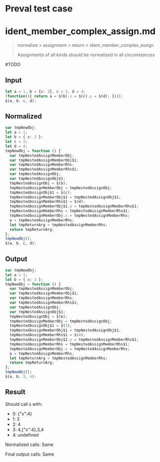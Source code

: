 # Preval test case

# ident_member_complex_assign.md

> normalize > assignment > return > ident_member_complex_assign
>
> Assignments of all kinds should be normalized in all circumstances

#TODO

## Input

`````js filename=intro
let a = 1, b = {x: 2}, c = 3, d = 4;
(function(){ return a = $(b).x = $(c).y = $(d); })();
$(a, b, c, d);
`````

## Normalized

`````js filename=intro
var tmpNewObj;
let a = 1;
let b = { x: 2 };
let c = 3;
let d = 4;
tmpNewObj = function () {
  var tmpNestedAssignMemberObj;
  var tmpNestedAssignMemberObj$1;
  var tmpNestedAssignMemberRhs;
  var tmpNestedAssignMemberRhs$1;
  var tmpNestedAssignObj;
  var tmpNestedAssignObj$1;
  tmpNestedAssignObj = $(b);
  tmpNestedAssignMemberObj = tmpNestedAssignObj;
  tmpNestedAssignObj$1 = $(c);
  tmpNestedAssignMemberObj$1 = tmpNestedAssignObj$1;
  tmpNestedAssignMemberRhs$1 = $(d);
  tmpNestedAssignMemberObj$1.y = tmpNestedAssignMemberRhs$1;
  tmpNestedAssignMemberRhs = tmpNestedAssignMemberRhs$1;
  tmpNestedAssignMemberObj.x = tmpNestedAssignMemberRhs;
  a = tmpNestedAssignMemberRhs;
  let tmpReturnArg = tmpNestedAssignMemberRhs;
  return tmpReturnArg;
};
tmpNewObj();
$(a, b, c, d);
`````

## Output

`````js filename=intro
var tmpNewObj;
let a = 1;
let b = { x: 2 };
tmpNewObj = function () {
  var tmpNestedAssignMemberObj;
  var tmpNestedAssignMemberObj$1;
  var tmpNestedAssignMemberRhs;
  var tmpNestedAssignMemberRhs$1;
  var tmpNestedAssignObj;
  var tmpNestedAssignObj$1;
  tmpNestedAssignObj = $(b);
  tmpNestedAssignMemberObj = tmpNestedAssignObj;
  tmpNestedAssignObj$1 = $(3);
  tmpNestedAssignMemberObj$1 = tmpNestedAssignObj$1;
  tmpNestedAssignMemberRhs$1 = $(4);
  tmpNestedAssignMemberObj$1.y = tmpNestedAssignMemberRhs$1;
  tmpNestedAssignMemberRhs = tmpNestedAssignMemberRhs$1;
  tmpNestedAssignMemberObj.x = tmpNestedAssignMemberRhs;
  a = tmpNestedAssignMemberRhs;
  let tmpReturnArg = tmpNestedAssignMemberRhs;
  return tmpReturnArg;
};
tmpNewObj();
$(a, b, 3, 4);
`````

## Result

Should call `$` with:
 - 0: {"x":4}
 - 1: 3
 - 2: 4
 - 3: 4,{"x":4},3,4
 - 4: undefined

Normalized calls: Same

Final output calls: Same
